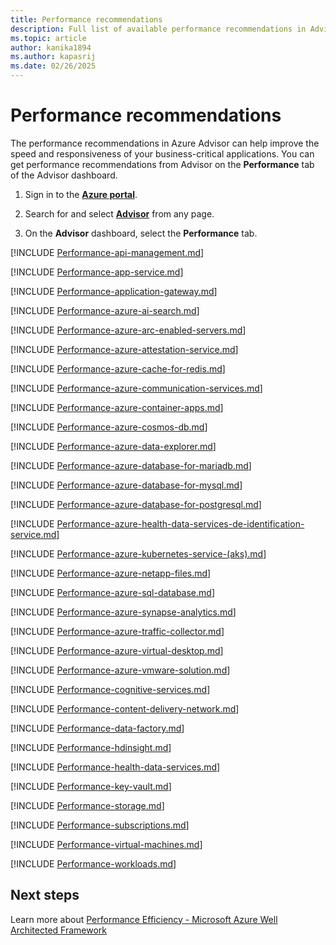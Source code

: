 ```yaml
---
title: Performance recommendations
description: Full list of available performance recommendations in Advisor.
ms.topic: article
author: kanika1894
ms.author: kapasrij
ms.date: 02/26/2025
---
```


# Performance recommendations

The performance recommendations in Azure Advisor can help improve the speed and responsiveness of your business-critical applications. You can get performance recommendations from Advisor on the **Performance** tab of the Advisor dashboard.

1. Sign in to the [**Azure portal**](https://portal.azure.com).

1. Search for and select [**Advisor**](https://aka.ms/azureadvisordashboard) from any page.

1. On the **Advisor** dashboard, select the **Performance** tab.


[!INCLUDE [Performance-api-management.md](./includes/Performance-api-management.md)]

[!INCLUDE [Performance-app-service.md](./includes/Performance-app-service.md)]

[!INCLUDE [Performance-application-gateway.md](./includes/Performance-application-gateway.md)]

[!INCLUDE [Performance-azure-ai-search.md](./includes/Performance-azure-ai-search.md)]

[!INCLUDE [Performance-azure-arc-enabled-servers.md](./includes/Performance-azure-arc-enabled-servers.md)]

[!INCLUDE [Performance-azure-attestation-service.md](./includes/Performance-azure-attestation-service.md)]

[!INCLUDE [Performance-azure-cache-for-redis.md](./includes/Performance-azure-cache-for-redis.md)]

[!INCLUDE [Performance-azure-communication-services.md](./includes/Performance-azure-communication-services.md)]

[!INCLUDE [Performance-azure-container-apps.md](./includes/Performance-azure-container-apps.md)]

[!INCLUDE [Performance-azure-cosmos-db.md](./includes/Performance-azure-cosmos-db.md)]

[!INCLUDE [Performance-azure-data-explorer.md](./includes/Performance-azure-data-explorer.md)]

[!INCLUDE [Performance-azure-database-for-mariadb.md](./includes/Performance-azure-database-for-mariadb.md)]

[!INCLUDE [Performance-azure-database-for-mysql.md](./includes/Performance-azure-database-for-mysql.md)]

[!INCLUDE [Performance-azure-database-for-postgresql.md](./includes/Performance-azure-database-for-postgresql.md)]

[!INCLUDE [Performance-azure-health-data-services-de-identification-service.md](./includes/Performance-azure-health-data-services-de-identification-service.md)]

[!INCLUDE [Performance-azure-kubernetes-service-(aks).md](./includes/Performance-azure-kubernetes-service-(aks).md)]

[!INCLUDE [Performance-azure-netapp-files.md](./includes/Performance-azure-netapp-files.md)]

[!INCLUDE [Performance-azure-sql-database.md](./includes/Performance-azure-sql-database.md)]

[!INCLUDE [Performance-azure-synapse-analytics.md](./includes/Performance-azure-synapse-analytics.md)]

[!INCLUDE [Performance-azure-traffic-collector.md](./includes/Performance-azure-traffic-collector.md)]

[!INCLUDE [Performance-azure-virtual-desktop.md](./includes/Performance-azure-virtual-desktop.md)]

[!INCLUDE [Performance-azure-vmware-solution.md](./includes/Performance-azure-vmware-solution.md)]

[!INCLUDE [Performance-cognitive-services.md](./includes/Performance-cognitive-services.md)]

[!INCLUDE [Performance-content-delivery-network.md](./includes/Performance-content-delivery-network.md)]

[!INCLUDE [Performance-data-factory.md](./includes/Performance-data-factory.md)]

[!INCLUDE [Performance-hdinsight.md](./includes/Performance-hdinsight.md)]

[!INCLUDE [Performance-health-data-services.md](./includes/Performance-health-data-services.md)]

[!INCLUDE [Performance-key-vault.md](./includes/Performance-key-vault.md)]

[!INCLUDE [Performance-storage.md](./includes/Performance-storage.md)]

[!INCLUDE [Performance-subscriptions.md](./includes/Performance-subscriptions.md)]

[!INCLUDE [Performance-virtual-machines.md](./includes/Performance-virtual-machines.md)]

[!INCLUDE [Performance-workloads.md](./includes/Performance-workloads.md)]




## Next steps

Learn more about [Performance Efficiency - Microsoft Azure Well Architected Framework](/azure/architecture/framework/scalability/overview)
